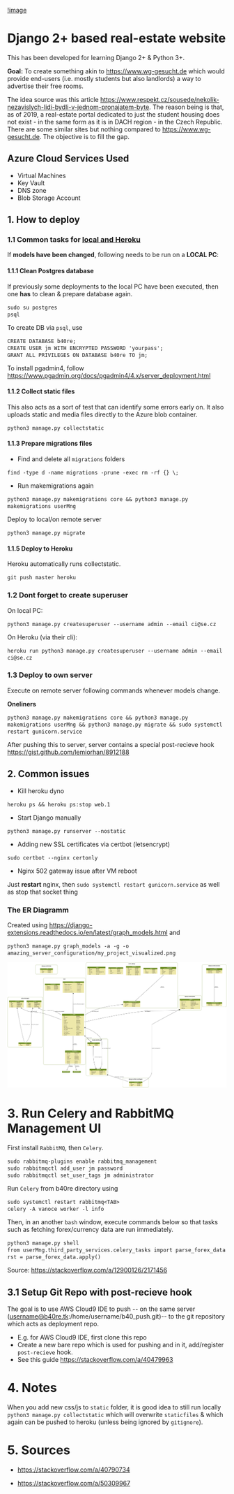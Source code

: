 [!image](https://img.shields.io/github/license/dmpe/django-wohn?style=for-the-badge)


# Django 2+ based real-estate website

This has been developed for learning Django 2+ & Python 3+. 

**Goal:** To create something akin to <https://www.wg-gesucht.de> which would provide end-users (i.e. mostly students but also landlords) a way to advertise their free rooms.

The idea source was this article <https://www.respekt.cz/sousede/nekolik-nezavislych-lidi-bydli-v-jednom-pronajatem-byte>. 
The reason being is that, as of 2019, a real-estate portal dedicated to just the student housing does not exist - in the same form as it is in DACH region - in the Czech Republic. There are some similar sites but nothing compared to <https://www.wg-gesucht.de>. The objective is to fill the gap. 

## Azure Cloud Services Used

- Virtual Machines
- Key Vault
- DNS zone
- Blob Storage Account

## 1. How to deploy

### 1.1 Common tasks for <u>local and Heroku</u>

If **models have been changed**, following needs to be run on a **LOCAL PC**:

#### 1.1.1 Clean Postgres database 

If previously some deployments to the local PC have been executed, then one **has** to clean & prepare database again. 

```
sudo su postgres 
psql
```

To create DB via `psql`, use 

```
CREATE DATABASE b40re;
CREATE USER jm WITH ENCRYPTED PASSWORD 'yourpass';
GRANT ALL PRIVILEGES ON DATABASE b40re TO jm;
```

To install pgadmin4, follow <https://www.pgadmin.org/docs/pgadmin4/4.x/server_deployment.html>

#### 1.1.2 Collect static files

This also acts as a sort of test that can identify some errors early on. It also uploads static and media files directly to the Azure blob container.

```
python3 manage.py collectstatic
```

#### 1.1.3 Prepare migrations files

- Find and delete all `migrations` folders

```
find -type d -name migrations -prune -exec rm -rf {} \;
```

- Run makemigrations again

```
python3 manage.py makemigrations core && python3 manage.py makemigrations userMng
```

Deploy to local/on remote server

```
python3 manage.py migrate
```

#### 1.1.5 Deploy to Heroku

Heroku automatically runs collectstatic.

```
git push master heroku
```

### 1.2 Dont forget to create superuser

On local PC:
```
python3 manage.py createsuperuser --username admin --email ci@se.cz
```

On Heroku (via their cli):
```
heroku run python3 manage.py createsuperuser --username admin --email ci@se.cz
```

### 1.3 Deploy to own server

Execute on remote server following commands whenever models change.

**Oneliners**

```
python3 manage.py makemigrations core && python3 manage.py makemigrations userMng && python3 manage.py migrate && sudo systemctl restart gunicorn.service 
```

After pushing this to server, server contains a special post-recieve hook <https://gist.github.com/lemiorhan/8912188>

## 2. Common issues

- Kill heroku dyno

```
heroku ps && heroku ps:stop web.1
```

- Start Django manually

```
python3 manage.py runserver --nostatic
```

- Adding new SSL certificates via certbot (letsencrypt)

```
sudo certbot --nginx certonly
```

- Nginx 502 gateway issue after VM reboot

Just **restart** nginx, then `sudo systemctl restart gunicorn.service` as well as stop that socket thing

### The **ER** Diagramm

Created using <https://django-extensions.readthedocs.io/en/latest/graph_models.html> and 

```
python3 manage.py graph_models -a -g -o amazing_server_configuration/my_project_visualized.png
```

![amazing_server_configuration/my_project_visualized.png](amazing_server_configuration/my_project_visualized.png)


# 3. Run Celery and RabbitMQ Management UI

First install `RabbitMQ`, then `Celery`.

```
sudo rabbitmq-plugins enable rabbitmq_management
sudo rabbitmqctl add_user jm password
sudo rabbitmqctl set_user_tags jm administrator
```

Run `Celery` from b40re directory using

```
sudo systemctl restart rabbitmq<TAB>
celery -A vanoce worker -l info
```

Then, in an another `bash` window, execute commands below so that tasks such as fetching forex/currency data are run immediately.

```
python3 manage.py shell
from userMng.third_party_services.celery_tasks import parse_forex_data
rst = parse_forex_data.apply()
```

Source: <https://stackoverflow.com/a/12900126/2171456>

## 3.1 Setup Git Repo with post-recieve hook

The goal is to use AWS Cloud9 IDE to push -- on the same server (username@b40re.tk:/home/username/b40_push.git)-- to the git repository which acts as deployment repo. 

* E.g. for AWS Cloud9 IDE, first clone this repo 
* Create a new bare repo which is used for pushing and in it, add/register `post-recieve` hook. 
* See this guide <https://stackoverflow.com/a/40479963>

# 4. Notes

When you add new css/js to `static` folder, it is good idea to still run locally `python3 manage.py collectstatic` which will overwrite `staticfiles` & which again can be pushed to heroku (unless being ignored by `gitignore`). 

# 5. Sources

- <https://stackoverflow.com/a/40790734>

- <https://stackoverflow.com/a/50309967>



